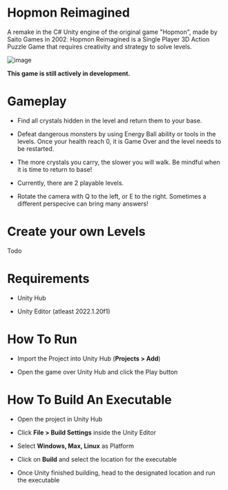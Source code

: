 # Hopmon Reimagined 
A remake in the C# Unity engine of the original game "Hopmon", made by Saito Games in 2002. 
Hopmon Reimagined is a Single Player 3D Action Puzzle Game that requires creativity and strategy to solve levels.

![image](https://github.com/michael-mszn/HopmonRemake/assets/74096536/17c456fd-e003-4b92-96e0-48a8d86828f5)


**This game is still actively in development.**

# Gameplay

- Find all crystals hidden in the level and return them to your base.

- Defeat dangerous monsters by using Energy Ball ability or tools in the levels. Once your health reach 0, it is Game Over and the level needs to be restarted.

- The more crystals you carry, the slower you will walk. Be mindful when it is time to return to base!

- Currently, there are 2 playable levels.

- Rotate the camera with Q to the left, or E to the right. Sometimes a different perspecive can bring many answers!

# Create your own Levels

Todo

# Requirements

- Unity Hub
  
- Unity Editor (atleast 2022.1.20f1)

# How To Run

- Import the Project into Unity Hub (**Projects > Add**)

- Open the game over Unity Hub and click the Play button

# How To Build An Executable 

- Open the project in Unity Hub

- Click **File > Build Settings** inside the Unity Editor

- Select **Windows, Max, Linux** as Platform

- Click on **Build** and select the location for the executable

- Once Unity finished building, head to the designated location and run the executable
